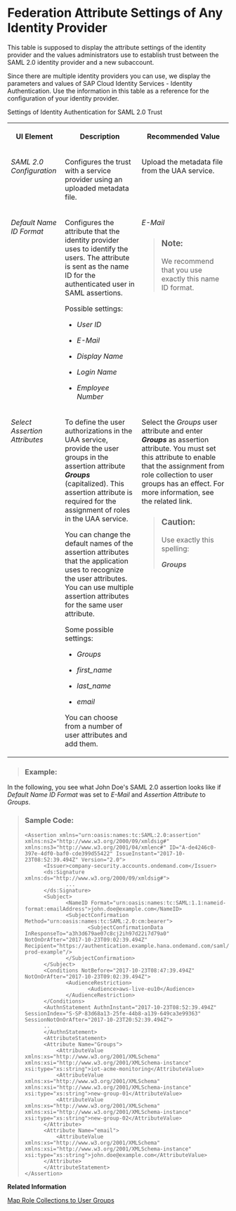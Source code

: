 <!-- loio6d073332bc5743fdb7f7f06bde499ab7 -->

# Federation Attribute Settings of Any Identity Provider

This table is supposed to display the attribute settings of the identity provider and the values administrators use to establish trust between the SAML 2.0 identity provider and a new subaccount.



Since there are multiple identity providers you can use, we display the parameters and values of SAP Cloud Identity Services - Identity Authentication. Use the information in this table as a reference for the configuration of your identity provider.

<a name="loio6d073332bc5743fdb7f7f06bde499ab7__table_j4l_z1b_ry"/>Settings of Identity Authentication for SAML 2.0 Trust


<table>
<tr>
<th valign="top">

UI Element



</th>
<th valign="top">

Description



</th>
<th valign="top">

Recommended Value



</th>
</tr>
<tr>
<td valign="top">

 *SAML 2.0 Configuration* 



</td>
<td valign="top">

Configures the trust with a service provider using an uploaded metadata file.



</td>
<td valign="top">

Upload the metadata file from the UAA service.



</td>
</tr>
<tr>
<td valign="top">

 *Default Name ID Format* 



</td>
<td valign="top">

Configures the attribute that the identity provider uses to identify the users. The attribute is sent as the name ID for the authenticated user in SAML assertions.

Possible settings:

-   *User ID*

-   *E-Mail*

-   *Display Name*

-   *Login Name*

-   *Employee Number*




</td>
<td valign="top">

*E-Mail*

> ### Note:  
> We recommend that you use exactly this name ID format.



</td>
</tr>
<tr>
<td valign="top">

 *Select Assertion Attributes* 



</td>
<td valign="top">

To define the user authorizations in the UAA service, provide the user groups in the assertion attribute ***Groups*** \(capitalized\). This assertion attribute is required for the assignment of roles in the UAA service.

You can change the default names of the assertion attributes that the application uses to recognize the user attributes. You can use multiple assertion attributes for the same user attribute.

Some possible settings:

-   *Groups*

-   *first\_name*

-   *last\_name*

-   *email*


You can choose from a number of user attributes and add them.



</td>
<td valign="top">

Select the *Groups* user attribute and enter ***Groups*** as assertion attribute. You must set this attribute to enable that the assignment from role collection to user groups has an effect. For more information, see the related link.

> ### Caution:  
> Use exactly this spelling:
> 
> ***Groups***



</td>
</tr>
</table>

> ### Example:  

In the following, you see what John Doe's SAML 2.0 assertion looks like if *Default Name ID Format* was set to *E-Mail* and *Assertion Attribute* to *Groups*.

> ### Sample Code:  
> ```
> <Assertion xmlns="urn:oasis:names:tc:SAML:2.0:assertion" xmlns:ns2="http://www.w3.org/2000/09/xmldsig#" xmlns:ns3="http://www.w3.org/2001/04/xmlenc#" ID="A-de4246c0-397e-4df0-baf0-cde399d55422" IssueInstant="2017-10-23T08:52:39.494Z" Version="2.0">
>       <Issuer>company-security.accounts.ondemand.com</Issuer>
>       <ds:Signature xmlns:ds="http://www.w3.org/2000/09/xmldsig#">
>              ...
>       </ds:Signature>
>       <Subject>
>              <NameID Format="urn:oasis:names:tc:SAML:1.1:nameid-format:emailAddress">john.doe@example.com</NameID>
>              <SubjectConfirmation Method="urn:oasis:names:tc:SAML:2.0:cm:bearer">
>                     <SubjectConfirmationData InResponseTo="a3h3d679ae07c8cj2ih97d22i7d79a0" NotOnOrAfter="2017-10-23T09:02:39.494Z" Recipient="https://authentication.example.hana.ondemand.com/saml/SSO/alias/company-prod-example"/>
>              </SubjectConfirmation>
>       </Subject>
>       <Conditions NotBefore="2017-10-23T08:47:39.494Z" NotOnOrAfter="2017-10-23T09:02:39.494Z">
>              <AudienceRestriction>
>                     <Audience>aws-live-eu10</Audience>
>              </AudienceRestriction>
>       </Conditions>
>       <AuthnStatement AuthnInstant="2017-10-23T08:52:39.494Z" SessionIndex="S-SP-83d68a13-25fe-44b8-a139-649ca3e99363" SessionNotOnOrAfter="2017-10-23T20:52:39.494Z">
>       ..
>       </AuthnStatement>
>       <AttributeStatement>
>     	<Attribute Name="Groups">
> 			<AttributeValue xmlns:xs="http://www.w3.org/2001/XMLSchema" xmlns:xsi="http://www.w3.org/2001/XMLSchema-instance" xsi:type="xs:string">iot-acme-monitoring</AttributeValue>
> 			<AttributeValue xmlns:xs="http://www.w3.org/2001/XMLSchema" xmlns:xsi="http://www.w3.org/2001/XMLSchema-instance" xsi:type="xs:string">new-group-01</AttributeValue>
> 			<AttributeValue xmlns:xs="http://www.w3.org/2001/XMLSchema" xmlns:xsi="http://www.w3.org/2001/XMLSchema-instance" xsi:type="xs:string">new-group-02</AttributeValue>
> 		</Attribute>
>     	<Attribute Name="email">
> 			<AttributeValue xmlns:xs="http://www.w3.org/2001/XMLSchema" xmlns:xsi="http://www.w3.org/2001/XMLSchema-instance" xsi:type="xs:string">john.doe@example.com</AttributeValue>
> 		</Attribute>
>       </AttributeStatement>
> </Assertion>
> ```

**Related Information**  


[Map Role Collections to User Groups](map-role-collections-to-user-groups-51acfc8.md "You want to assign a role collection to a user group provided by an identity provider that has a custom trust configuration in SAP BTP. In this case, the assignment is a mapping of a user group to a role collection. Your identity provider provides the user groups using the assertion attribute called Groups. Each value of the attribute is mapped to a role collection as described in this procedure.")


